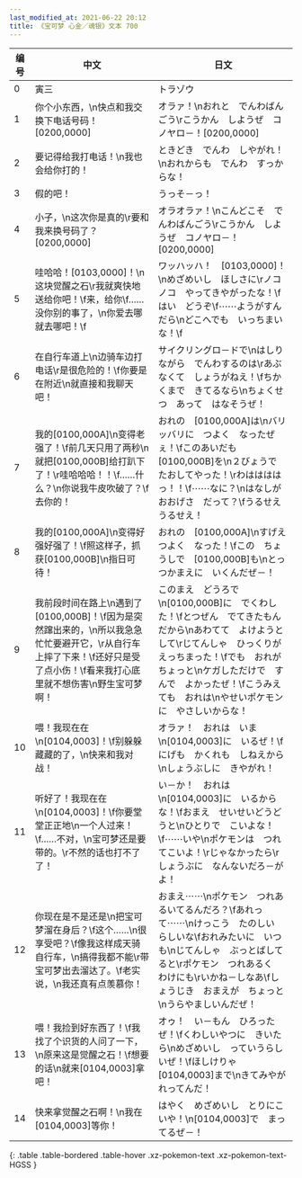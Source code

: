 ```yaml
---
last_modified_at: 2021-06-22 20:12
title: 《宝可梦 心金／魂银》文本 700
---
```

| 编号 | 中文 | 日文 |
| ---- | ---- | ---- |
| 0 | 寅三 | トラゾウ |
| 1 | 你个小东西，\n快点和我交换下电话号码！[0200,0000] | オラァ！\nおれと　でんわばんごう\rこうかん　しようぜ　コノヤロ－！[0200,0000] |
| 2 | 要记得给我打电话！\n我也会给你打的！ | ときどき　でんわ　しやがれ！\nおれからも　でんわ　すっからな！ |
| 3 | 假的吧！ | うっそ－っ！ |
| 4 | 小子，\n这次你是真的\r要和我来换号码了？[0200,0000] | オラオラァ！\nこんどこそ　でんわばんごう\rこうかん　しようぜ　コノヤロ－！[0200,0000] |
| 5 | 哇哈哈！[0103,0000]！\n这块觉醒之石\r我就爽快地送给你吧！\f来，给你\f……没你别的事了，\n你爱去哪就去哪吧！\f | ワッハッハ！　[0103,0000]！\nめざめいし　ほしさに\rノコノコ　やってきやがったな！\fはい　どうぞ\f⋯⋯ようがすんだら\nどこへでも　いっちまいな！\f |
| 6 | 在自行车道上\n边骑车边打电话\r是很危险的！\f你要是在附近\n就直接和我聊天吧！ | サイクリングロ－ドで\nはしりながら　でんわするのは\rあぶなくて　しょうがねえ！\fちかくまで　きてるなら\nちょくせつ　あって　はなそうぜ！ |
| 7 | 我的[0100,000A]\n变得老强了！\f前几天只用了两秒\n就把[0100,000B]给打趴下了！\r哇哈哈哈！！\f……什么？\n你说我牛皮吹破了？\f去你的！ | おれの　[0100,000A]は\nバリッバリに　つよく　なったぜぇ！\fこのあいだも　[0100,000B]を\n２びょうで　たおしてやった！\rわははははっ！！\f⋯⋯なに？\nはなしが　おおげさ　だって？\fうるせえ　うるせえ！ |
| 8 | 我的[0100,000A]\n变得好强好强了！\f照这样子，抓获[0100,000B]\n指日可待！ | おれの　[0100,000A]\nすげえ　つよく　なった！\fこの　ちょうしで　[0100,000B]も\nとっつかまえに　いくんだぜ－！ |
| 9 | 我前段时间在路上\n遇到了[0100,000B]！\f因为是突然蹿出来的，\n所以我急急忙忙要避开它，\r从自行车上摔了下来！\f还好只是受了点小伤！\f看来我打心底里就不想伤害\n野生宝可梦啊！ | このまえ　どうろで\n[0100,000B]に　でくわした！\fとつぜん　でてきたもんだから\nあわてて　よけようとして\rじてんしゃ　ひっくりがえっちまった！\fでも　おれが　ちょっと\nケガしただけで　すんで　よかったぜ！\fこうみえても　おれは\nやせいポケモンに　やさしいからな！ |
| 10 | 喂！我现在在\n[0104,0003]！\f别躲躲藏藏的了，\n快来和我对战！ | オラァ！　おれは　いま\n[0104,0003]に　いるぜ！\fにげも　かくれも　しねえから\nしょうぶしに　きやがれ！ |
| 11 | 听好了！我现在在\n[0104,0003]！\f你要堂堂正正地\n一个人过来！\f……不对，\n宝可梦还是要带的。\r不然的话也打不了了！ | い－か！　おれは\n[0104,0003]に　いるからな！\fおまえ　せいせいどうどうと\nひとりで　こいよな！\f⋯⋯いや\nポケモンは　つれてこいよ！\rじゃなかったら\rしょうぶに　なんないだろ－がよ！ |
| 12 | 你现在是不是还是\n把宝可梦溜在身后？\f这个……\n很享受吧？\f像我这样成天骑自行车，\n搞得我都不能\r带宝可梦出去溜达了。\f老实说，\n我还真有点羡慕你！ | おまえ⋯⋯\nポケモン　つれあるいてるんだろ？\fあれって⋯⋯\nけっこう　たのしい　らしいな\fおれみたいに　いつも\nじてんしゃ　ぶっとばしてると\rポケモン　つれあるく　わけにも\rいかね－しなあ\fしょうじき　おまえが　ちょっと\nうらやましいんだぜ！ |
| 13 | 喂！我捡到好东西了！\f我找了个识货的人问了一下，\n原来这是觉醒之石！\f想要的话\n就来[0104,0003]拿吧！ | オゥ！　い－もん　ひろったぜ！\fくわしいやつに　きいたら\nめざめいし　っていうらしいぜ！\fほしけりゃ　[0104,0003]まで\nきてみやがれってんだ！ |
| 14 | 快来拿觉醒之石啊！\n我在[0104,0003]等你！ | はやく　めざめいし　とりにこいや！\n[0104,0003]で　まってるぜ－！ |
{: .table .table-bordered .table-hover .xz-pokemon-text .xz-pokemon-text-HGSS }